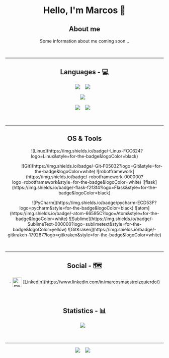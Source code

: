 <h1 align="center">Hello, I'm Marcos 👋</h1>

<h2 align="center">About me</h1>
<p align="center">
Some information about me coming soon...
</p>

<br/>
<hr>

<h2 align="center"> Languages - 💻 </h2>

<p align="center">
  <img src="https://img.shields.io/badge/-python-3776AB?logo=Python&style=for-the-badge&logoColor=white" />&nbsp;&nbsp;&nbsp;
  <img src="https://img.shields.io/badge/-docker-26689A?logo=docker&style=for-the-badge&logoColor=white" />&nbsp;&nbsp;&nbsp;
</p>
<p align="center">  
  <img src="https://img.shields.io/badge/-MySQL-4479A1?logo=mysql&style=for-the-badge&logoColor=white" />&nbsp;&nbsp;&nbsp;
</p>
<p align="center">  
  <img src="https://img.shields.io/badge/html-E34F26?logo=HTML5&style=for-the-badge&logoColor=white" />&nbsp;&nbsp;&nbsp;
  <img src="https://img.shields.io/badge/css-1572B6?logo=CSS3&style=for-the-badge&logoColor=white" />&nbsp;&nbsp;&nbsp;
</p>

<br/>

<hr>

<h2 align="center"> OS & Tools </h2>

<p align="center">
<img src="" />&nbsp;&nbsp;&nbsp;
![Linux](https://img.shields.io/badge/-Linux-FCC624?logo=Linux&style=for-the-badge&logoColor=black)
</p>
<p align="center">
<img src="" />&nbsp;&nbsp;&nbsp;
<img src="" />&nbsp;&nbsp;&nbsp;
<img src="" />&nbsp;&nbsp;&nbsp;
![Git](https://img.shields.io/badge/-Git-F05032?logo=Git&style=for-the-badge&logoColor=white)
![robotframework](https://img.shields.io/badge/-robotframework-000000?logo=robotframework&style=for-the-badge&logoColor=white)
![flask](https://img.shields.io/badge/-flask-f2f3f4?logo=Flask&style=for-the-badge&logoColor=black)
</p>
<p align="center">
<img src="" />&nbsp;&nbsp;&nbsp;
<img src="" />&nbsp;&nbsp;&nbsp;
<img src="" />&nbsp;&nbsp;&nbsp;
<img src="" />&nbsp;&nbsp;&nbsp;
![PyCharm](https://img.shields.io/badge/pycharm-ECD53F?logo=pycharm&style=for-the-badge&logoColor=black)
![atom](https://img.shields.io/badge/-atom-66595C?logo=Atom&style=for-the-badge&logoColor=white)
![Sublime](https://img.shields.io/badge/-SublimeText-000000?logo=sublimetext&style=for-the-badge&logoColor=yellow)
![GitKraken](https://img.shields.io/badge/-gitkraken-179287?logo=gitkraken&style=for-the-badge&logoColor=white)
</p>
<!---<p>
  <img src="https://cdn.jsdelivr.net/gh/devicons/devicon/icons/python/python-original-wordmark.svg", alt="python" width="50" height="50"/>
  <img src="https://upload.wikimedia.org/wikipedia/commons/1/1d/PyCharm_Icon.svg", alt="Pycharm" width="50" height="50"/>
  <img src="https://cdn.jsdelivr.net/gh/devicons/devicon/icons/linux/linux-original.svg", alt="linux" width="50" height="50"/>
  <img src="https://cdn.jsdelivr.net/gh/devicons/devicon/icons/git/git-original-wordmark.svg", alt="git" width="50" height="50"/>
  <img src="https://cdn.jsdelivr.net/gh/devicons/devicon/icons/docker/docker-original-wordmark.svg", alt="docker" width="50" height="50"/>
  <img src="https://cdn.jsdelivr.net/gh/devicons/devicon/icons/flask/flask-original-wordmark.svg", alt="docker" width="50" height="50"/>
</p>--->

<br/>

<hr>

<h2 align="center"> Social - 🗺️ </h2>

<p align="center">
- <img align="center" src="https://cdn.jsdelivr.net/gh/devicons/devicon/icons/linkedin/linkedin-original.svg" alt="my linkedin" height="auto" width="30"/> [LinkedIn](https://www.linkedin.com/in/marcosmaestroizquierdo/)
</p>

<br/>

<h2 align="center"> Statistics - 📊 </h2>

<p align="center">
<!--- [![QueenKiss's GitHub stats-Dark](https://github-readme-stats.vercel.app/api?username=QueennKiiss&show_icons=true&theme=dark&icon_color=57a8ff&hide_border=true&card_width=400#gh-dark-mode-only)](https://github.com/QueennKiiss/QueennKiiss#gh-dark-mode-only) --->
<!--- [![GitHub Streak](https://streak-stats.demolab.com/?user=QueennKiiss&theme=dark&hide_border=true)](https://git.io/streak-stats) --->
<!--- [![GitHub Streak](https://streak-stats.demolab.com?user=QueennKiiss&theme=darcula&border_radius=5&mode=weekly)](https://git.io/streak-stats) --->
<!---[![GitHub Streak](https://streak-stats.demolab.com?user=QueennKiiss&theme=python-dark&border_radius=5&mode=weekly)](https://git.io/streak-stats)
[![GitHub Streak](https://streak-stats.demolab.com?user=QueennKiiss&theme=gruvbox-duo)](https://git.io/streak-stats) --->
<img src="https://streak-stats.demolab.com?user=QueennKiiss&theme=city-lights" />&nbsp;&nbsp;&nbsp;
<!-- [![GitHub Streak](https://streak-stats.demolab.com?user=QueennKiiss&theme=city-lights)](https://git.io/streak-stats) -->
</p>

<br/>

<hr>

<p align="center">
  <img src="https://komarev.com/ghpvc/?username=QueennKiiss&style=flat-square&label=Views" />&nbsp;&nbsp;&nbsp;
  <img src="https://badges.pufler.dev/visits/QueennKiiss/QueennKiiss?color=black&logo=github&style=flat-square" />&nbsp;&nbsp;&nbsp;
<!-- ![](https://komarev.com/ghpvc/?username=QueennKiiss&style=flat-square&label=Views) -->
<!-- ![](https://badges.pufler.dev/visits/QueennKiiss/QueennKiiss?color=black&logo=github&style=flat-square) -->
</p>
